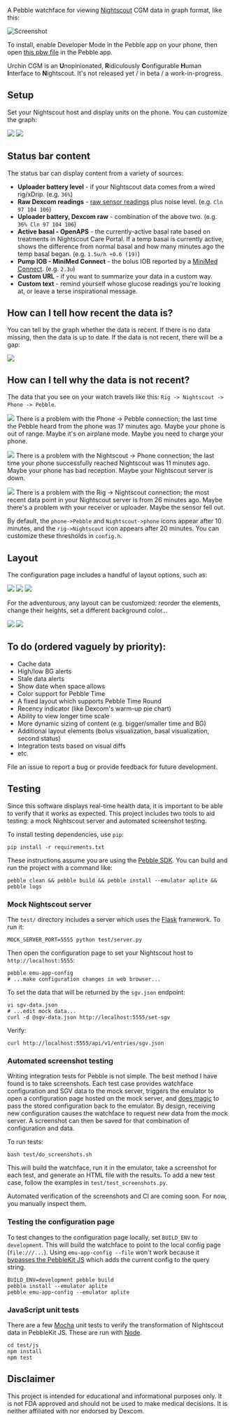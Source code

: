 A Pebble watchface for viewing [Nightscout](https://github.com/nightscout/cgm-remote-monitor) CGM data in graph format, like this:

![Screenshot](http://i.imgur.com/yc5EQTW.png)

To install, enable Developer Mode in the Pebble app on your phone, then open [this pbw file][pbw] in the Pebble app.

Urchin CGM is an **U**nopinionated, **R**idiculously **C**onfigurable **H**uman **I**nterface to **N**ightscout. It's not released yet / in beta / a work-in-progress.

## Setup

Set your Nightscout host and display units on the phone. You can customize the graph:

![](http://i.imgur.com/43SfgkQ.png) ![](http://i.imgur.com/X5RyYZq.png)

## Status bar content

The status bar can display content from a variety of sources:

* **Uploader battery level** - if your Nightscout data comes from a wired rig/xDrip. (e.g. `36%`)
* **Raw Dexcom readings** - [raw sensor readings][raw-dexcom-readings] plus noise level. (e.g. `Cln 97 104 106`)
* **Uploader battery, Dexcom raw** - combination of the above two. (e.g. `36% Cln 97 104 106`)
* **Active basal - OpenAPS** - the currently-active basal rate based on treatments in Nightscout Care Portal. If a temp basal is currently active, shows the difference from normal basal and how many minutes ago the temp basal began. (e.g. `1.5u/h +0.6 (19)`)
* **Pump IOB - MiniMed Connect** - the bolus IOB reported by a [MiniMed Connect][minimed-connect]. (e.g. `2.3u`)
* **Custom URL** - if you want to summarize your data in a custom way.
* **Custom text** - remind yourself whose glucose readings you're looking at, or leave a terse inspirational message.

## How can I tell how recent the data is?

You can tell by the graph whether the data is recent. If there is no data missing, then the data is up to date. If the data is not recent, there will be a gap:

![](http://i.imgur.com/toDzQea.png)

## How can I tell why the data is not recent?

The data that you see on your watch travels like this: `Rig -> Nightscout -> Phone -> Pebble`.

![](http://i.imgur.com/FqYEiSx.png) There is a problem with the Phone -> Pebble connection; the last time the Pebble heard from the phone was 17 minutes ago. Maybe your phone is out of range. Maybe it's on airplane mode. Maybe you need to charge your phone.

![](http://i.imgur.com/KuzqNK5.png) There is a problem with the Nightscout -> Phone connection; the last time your phone successfully reached Nightscout was 11 minutes ago. Maybe your phone has bad reception. Maybe your Nightscout server is down.

![](http://i.imgur.com/ayrbxEm.png) There is a problem with the Rig -> Nightscout connection; the most recent data point in your Nightscout server is from 26 minutes ago. Maybe there's a problem with your receiver or uploader. Maybe the sensor fell out.

By default, the `phone->Pebble` and `Nightscout->phone` icons appear after 10 minutes, and the `rig->Nightscout` icon appears after 20 minutes. You can customize these thresholds in `config.h`.

## Layout

The configuration page includes a handful of layout options, such as:

![](http://i.imgur.com/dOxW8UY.png) ![](http://i.imgur.com/0p89kGG.png) ![](http://i.imgur.com/i9T91Ci.png)

For the adventurous, any layout can be customized: reorder the elements, change their heights, set a different background color...

![](http://i.imgur.com/sANZi9C.png) ![](http://i.imgur.com/648FVQB.png)

## To do (ordered vaguely by priority):
* Cache data
* High/low BG alerts
* Stale data alerts
* Show date when space allows
* Color support for Pebble Time
* A fixed layout which supports Pebble Time Round
* Recency indicator (like Dexcom's warm-up pie chart)
* Ability to view longer time scale
* More dynamic sizing of content (e.g. bigger/smaller time and BG)
* Additional layout elements (bolus visualization, basal visualization, second status)
* Integration tests based on visual diffs
* etc.

File an issue to report a bug or provide feedback for future development.

## Testing

Since this software displays real-time health data, it is important to be able to verify that it works as expected. This project includes two tools to aid testing: a mock Nightscout server and automated screenshot testing.

To install testing dependencies, use `pip`:
```
pip install -r requirements.txt
```

These instructions assume you are using the [Pebble SDK]. You can build and run the project with a command like:
```
pebble clean && pebble build && pebble install --emulator aplite && pebble logs
```

### Mock Nightscout server

The `test/` directory includes a server which uses the [Flask] framework. To run it:
```
MOCK_SERVER_PORT=5555 python test/server.py
```

Then open the configuration page to set your Nightscout host to `http://localhost:5555`:
```
pebble emu-app-config
# ...make configuration changes in web browser...
```

To set the data that will be returned by the `sgv.json` endpoint:
```
vi sgv-data.json
# ...edit mock data...
curl -d @sgv-data.json http://localhost:5555/set-sgv
```

Verify:
```
curl http://localhost:5555/api/v1/entries/sgv.json
```

### Automated screenshot testing

Writing integration tests for Pebble is not simple. The best method I have found is to take screenshots. Each test case provides watchface configuration and SGV data to the mock server, triggers the emulator to open a configuration page hosted on the mock server, and [does magic][emu-app-config-magic] to pass the stored configuration back to the emulator. By design, receiving new configuration causes the watchface to request new data from the mock server. A screenshot can then be saved for that combination of configuration and data.

To run tests:
```
bash test/do_screenshots.sh
```

This will build the watchface, run it in the emulator, take a screenshot for each test, and generate an HTML file with the results. To add a new test case, follow the examples in `test/test_screenshots.py`.

Automated verification of the screenshots and CI are coming soon. For now, you manually inspect them.

### Testing the configuration page

To test changes to the configuration page locally, set `BUILD_ENV` to `development`. This will build the watchface to point to the local config page (`file:///...`). Using `emu-app-config --file` won't work because it [bypasses the PebbleKit JS][emu-app-config-file] which adds the current config to the query string.
```
BUILD_ENV=development pebble build
pebble install --emulator aplite
pebble emu-app-config --emulator aplite
```

### JavaScript unit tests

There are a few [Mocha] unit tests to verify the transformation of Nightscout data in PebbleKit JS. These are run with [Node].

```
cd test/js
npm install
npm test
```

## Disclaimer

This project is intended for educational and informational purposes only. It is not FDA approved and should not be used to make medical decisions. It is neither affiliated with nor endorsed by Dexcom.

[emu-app-config-file]: https://github.com/pebble/pebble-tool/blob/0e51fa/pebble_tool/commands/emucontrol.py#L116
[emu-app-config-magic]: https://github.com/mddub/urchin-cgm/blob/ea2831/test/util.py#L36
[Flask]: http://flask.pocoo.org/
[minimed-connect]: http://www.nightscout.info/wiki/welcome/website-features/funnel-cake-0-8-features/minimed-connect-and-nightscout
[Mocha]: https://mochajs.org/
[Node]: https://nodejs.org/
[pbw]: https://raw.githubusercontent.com/mddub/urchin-cgm/master/release/urchin-cgm.pbw
[Pebble SDK]: https://developer.getpebble.com/sdk/
[raw-dexcom-readings]: http://www.nightscout.info/wiki/labs/interpreting-raw-dexcom-data
